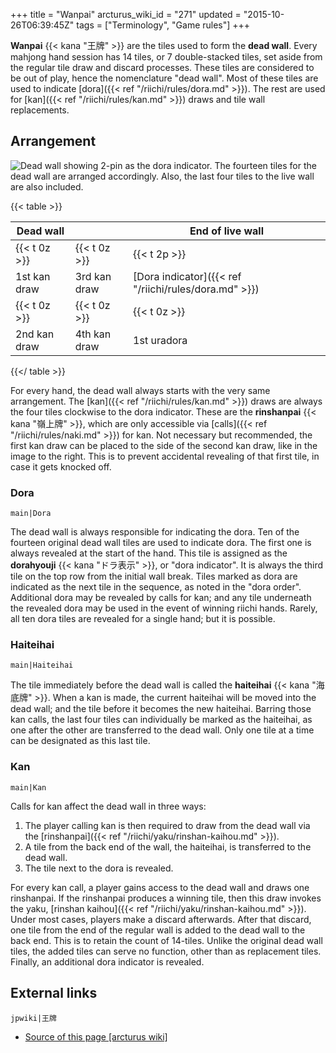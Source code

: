 +++
title = "Wanpai"
arcturus_wiki_id = "271"
updated = "2015-10-26T06:39:45Z"
tags = ["Terminology", "Game rules"]
+++

**Wanpai** {{< kana "王牌" >}} are the tiles used to form the **dead wall**. Every mahjong hand
session has 14 tiles, or 7 double-stacked tiles, set aside from the regular tile draw and discard
processes. These tiles are considered to be out of play, hence the nomenclature "dead wall". Most of
these tiles are used to indicate [dora]({{< ref "/riichi/rules/dora.md" >}}). The rest are used for
[kan]({{< ref "/riichi/rules/kan.md" >}}) draws and tile wall replacements.

## Arrangement

![Dead wall showing 2-pin as the dora indicator.](Dora_and_Wanpai.jpg "Dead wall showing 2-pin as the dora indicator.")
The fourteen tiles for the dead wall are arranged accordingly. Also, the last four tiles to the live
wall are also included.

{{< table >}}

| Dead wall    |              | End of live wall                                      |
| ------------ | ------------ | ----------------------------------------------------- |
| {{< t 0z >}} | {{< t 0z >}} | {{< t 2p >}}                                          |
| 1st kan draw | 3rd kan draw | [Dora indicator]({{< ref "/riichi/rules/dora.md" >}}) |
| {{< t 0z >}} | {{< t 0z >}} | {{< t 0z >}}                                          |
| 2nd kan draw | 4th kan draw | 1st uradora                                           |

{{</ table >}}

For every hand, the dead wall always starts with the very same arrangement. The
[kan]({{< ref "/riichi/rules/kan.md" >}}) draws are always the four tiles clockwise to the dora
indicator. These are the **rinshanpai** {{< kana "嶺上牌" >}}, which are only accessible via
[calls]({{< ref "/riichi/rules/naki.md" >}}) for kan. Not necessary but recommended, the first kan
draw can be placed to the side of the second kan draw, like in the image to the right. This is to
prevent accidental revealing of that first tile, in case it gets knocked off.

### Dora

`main|Dora`

The dead wall is always responsible for indicating the dora. Ten of the fourteen original dead wall
tiles are used to indicate dora. The first one is always revealed at the start of the hand. This
tile is assigned as the **dorahyouji** {{< kana "ドラ表示" >}}, or "dora indicator". It is always
the third tile on the top row from the initial wall break. Tiles marked as dora are indicated as the
next tile in the sequence, as noted in the "dora order". Additional dora may be revealed by calls
for kan; and any tile underneath the revealed dora may be used in the event of winning riichi hands.
Rarely, all ten dora tiles are revealed for a single hand; but it is possible.

### Haiteihai

`main|Haiteihai`

The tile immediately before the dead wall is called the **haiteihai** {{< kana "海底牌" >}}. When a
kan is made, the current haiteihai will be moved into the dead wall; and the tile before it becomes
the new haiteihai. Barring those kan calls, the last four tiles can individually be marked as the
haiteihai, as one after the other are transferred to the dead wall. Only one tile at a time can be
designated as this last tile.

### Kan

`main|Kan`

Calls for kan affect the dead wall in three ways:

1.  The player calling kan is then required to draw from the dead wall via the
    [rinshanpai]({{< ref "/riichi/yaku/rinshan-kaihou.md" >}}).
2.  A tile from the back end of the wall, the haiteihai, is transferred to the dead wall.
3.  The tile next to the dora is revealed.

For every kan call, a player gains access to the dead wall and draws one rinshanpai. If the
rinshanpai produces a winning tile, then this draw invokes the yaku, [rinshan
kaihou]({{< ref "/riichi/yaku/rinshan-kaihou.md" >}}). Under most cases, players make a discard
afterwards. After that discard, one tile from the end of the regular wall is added to the dead wall
to the back end. This is to retain the count of 14-tiles. Unlike the original dead wall tiles, the
added tiles can serve no function, other than as replacement tiles. Finally, an additional dora
indicator is revealed.

## External links

`jpwiki|王牌`

- [Source of this page [arcturus wiki]](http://arcturus.su/wiki/Wanpai)
